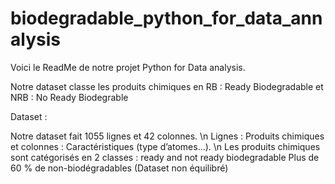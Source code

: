 # biodegradable_python_for_data_annalysis

Voici le ReadMe de notre projet Python for Data analysis. 

Notre dataset classe les produits chimiques en RB : Ready Biodegradable et NRB : No Ready Biodegrable

  Dataset :

Notre dataset fait 1055 lignes et 42 colonnes. \n
Lignes : Produits chimiques et colonnes : Caractéristiques (type d’atomes…). \n
Les produits chimiques sont catégorisés en 2 classes : ready and not ready biodegradable
Plus de 60 % de non-biodégradables (Dataset non équilibré)
